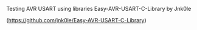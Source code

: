 Testing AVR USART using libraries Easy-AVR-USART-C-Library by Jnk0le

(https://github.com/jnk0le/Easy-AVR-USART-C-Library)

